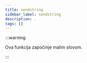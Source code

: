 ```yaml
---
title: sendstring
sidebar_label: sendstring
description: .
tags: []
---
```


:::warning

Ova funkcija započinje malim slovom.

:::
